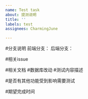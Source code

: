 ```yaml
---
name: Test task
about: 提测说明
title: ''
labels: test
assignees: CharmingJune

---
```


#分支说明
前端分支：
后端分支：

#相关issue

#相关文档
#数据库改动
#测试内容描述

#是否有其他功能受到影响需要测试

#期望完成时间

